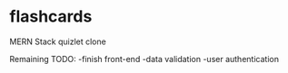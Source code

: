 # flashcards

MERN Stack quizlet clone 

Remaining TODO: 
-finish front-end
-data validation
-user authentication
